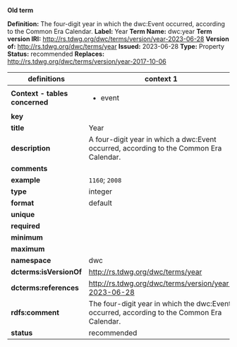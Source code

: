 **Old term**

**Definition:** The four-digit year in which the dwc:Event occurred, according to the Common Era Calendar.
**Label:** Year
**Term Name:** dwc:year
**Term version IRI:** http://rs.tdwg.org/dwc/terms/version/year-2023-06-28
**Version of:** http://rs.tdwg.org/dwc/terms/year
**Issued:** 2023-06-28
**Type:** Property
**Status:** recommended
**Replaces:** http://rs.tdwg.org/dwc/terms/version/year-2017-10-06


| definitions | context 1 |
|-|-|
| **Context - tables concerned** | <ul><li>event</li></ul> |
| **key** |  |
| **title** | Year |
| **description** | A four-digit year in which a dwc:Event occurred, according to the Common Era Calendar. |
| **comments** |  |
| **example** | `1160`; `2008` |
| **type** | integer |
| **format** | default |
| **unique** |  |
| **required** |  |
| **minimum** |  |
| **maximum** |  |
| **namespace** | dwc |
| **dcterms:isVersionOf** | http://rs.tdwg.org/dwc/terms/year |
| **dcterms:references** | http://rs.tdwg.org/dwc/terms/version/year-2023-06-28 |
| **rdfs:comment** | The four-digit year in which the dwc:Event occurred, according to the Common Era Calendar. |
| **status** | recommended |
